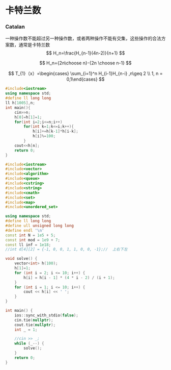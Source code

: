 # 卡特兰数

### Catalan

一种操作数不能超过另一种操作数，或者两种操作不能有交集，这些操作的合法方案数，通常是卡特兰数
$$
H_n=\frac{H_{n-1}(4n-2)}{n+1}
$$

$$
H_n={2n\choose n}-{2n \choose n-1}
$$

$$
T_{1}（x）=\begin{cases} \sum_{i=1}^n H_{i-1}H_{n-i} ,n\geq 2 \\ 1, n = 0,1\end{cases}
$$



```c++
#include<iostream>
using namespace std;
#define ll long long
ll h[1005],n;
int main(){
    cin>>n;
    h[0]=h[1]=1;
    for(int i=2;i<=n;i++)
        for(int k=1;k<=i;k++){
            h[i]+=h[k-1]*h[i-k];
            h[i]%=100;
        }
    cout<<h[n];
    return 0;
}
```

```c++
#include<iostream>
#include<vector>
#include<algorithm>
#include<queue>
#include<cstring>
#include<string>
#include<cmath>
#include<set>
#include<map>
#include<unordered_set>

using namespace std;
#define ll long long
#define ull unsigned long long
#define endl '\n'
const int N = 1e5 + 5;
const int mod = 1e9 + 7;
const ll inf = 1e18;
//int d[4][2] = {-1, 0, 0, 1, 1, 0, 0, -1};//  上右下左

void solve() {
    vector<int> h(100);
    h[1]=1;
    for (int i = 2; i <= 10; i++) {
        h[i] = h[i - 1] * (4 * i - 2) / (i + 1);
    }
    for (int i = 1; i <= 10; i++) {
        cout << h[i] << ' ';
    }
}

int main() {
    ios::sync_with_stdio(false);
    cin.tie(nullptr);
    cout.tie(nullptr);
    int _ = 1;

    //cin >> _;
    while (_--) {
        solve();
    }
    return 0;
}

```

